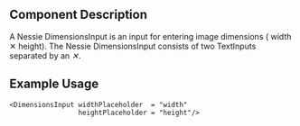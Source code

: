 Component Description
---------------------

A Nessie DimensionsInput is an input for entering image dimensions ( width ✕ height). The Nessie DimensionsInput consists of two TextInputs separated by an _✕_.


Example Usage
-------------

    <DimensionsInput widthPlaceholder  = "width"
                     heightPlaceholder = "height"/>
